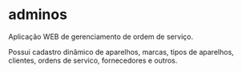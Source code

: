 # adminos

Aplicação WEB de gerenciamento de ordem de serviço. 

Possui cadastro dinâmico de aparelhos, marcas, tipos de aparelhos, clientes, ordens de servico, fornecedores e outros. 
